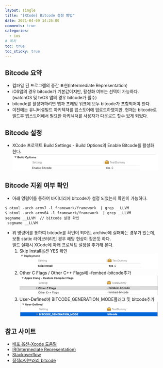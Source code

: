 ```yaml
---
layout: single
title: "[XCode] Bitcode 설정 방법"
date: 2021-04-09 14:26:00
comments: true
categories:
  - ios
# 목차
toc: true
toc_sticky: true
---
```

## Bitcode 요약
- 컴파일 된 프로그램의 중간 표현(Intermediate Representation)
- iOS앱의 경우 bitcode가 기본값이지만, 활성화 여부는 선택이 가능하다.(watchOS 및 tvOS 앱의 경우 bitcode가 필수)
- bitcode를 활성화하려면 앱과 프레임 워크에 모두 bitcode가 포함되어야 한다.
- 이전에는 유니버셜빌드 아키텍쳐를 앱스토어에 업로드하였지만, 현재는 bitcode로 빌드후 앱스토어에서 필요한 아키텍쳐를 사용자가 다운로드 할수 있게 되었다.

## Bitcode 설정
- XCode 프로젝트 Build Settings - Build Options의 Enable Bitcode를 활성화 한다.
![Embedded](https://raw.githubusercontent.com/yepark/yepark.github.io/master/assets/images/bitcode.png) 

## Bitcode 지원 여부 확인
- 아래 명령어를 통하여 바이너리에 bitcode가 설정 되었는지 확인이 가능하다.
```
$ otool -arch armv7 -l framework/framework  | grep __LLVM
$ otool -arch armv64 -l framework/framework  | grep __LLVM
segname __LLVM  // bitcode 설정 확인
 segname __LLVM
```
- 위 명령어를 통하여 bitcode를 확인이 되어도 archive에 실패하는 경우가 있는데, 보통 static 라이브러리인 경우 해당 현상이 잦은듯 하다.  
빌드 실패시 XCode에 아래 프로젝트 설정을 추가해 본다.
  1. Skip Install옵션 YES 확인
  ![Embedded](https://raw.githubusercontent.com/yepark/yepark.github.io/master/assets/images/bitcode3.png)  
  2. Other C Flags / Other C++ Flags에 -fembed-bitcode추가
  ![Embedded](https://raw.githubusercontent.com/yepark/yepark.github.io/master/assets/images/bitcode1.png)  
  3. User-Defined에 BITCODE_GENERATION_MODE플래그 및 bitcode추가
  ![Embedded](https://raw.githubusercontent.com/yepark/yepark.github.io/master/assets/images/bitcode2.png)  

## 참고 사이트
- [배포 옵션-Xcode 도움말](https://help.apple.com/xcode/mac/11.0/index.html?localePath=en.lproj#/devde46df08a)
- [IR(Intermediate Representation)](https://www.lazenca.net/pages/viewpage.action?pageId=6324673)
- [Stackoverflow](https://stackoverflow.com/questions/61824439/bitcode-bundle-could-not-be-generated-because)
- [정적라이브러리 bitcode](https://oraora.tistory.com/entry/iOS-%ED%94%84%EB%A1%9C%EC%A0%9D%ED%8A%B8%EC%97%90%EC%84%9C-%EC%82%AC%EC%9A%A9%ED%95%98%EB%8A%94-%EC%A0%95%EC%A0%81-%EB%9D%BC%EC%9D%B4%EB%B8%8C%EB%9F%AC%EB%A6%AC%EB%8F%84-Bitcode-%EC%A0%81%EC%9A%A9)

  
